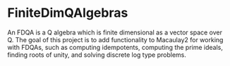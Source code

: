 # FiniteDimQAlgebras

An FDQA is a Q algebra which is finite dimensional as a vector space over Q. The goal of this project is to add functionality to Macaulay2 for working with FDQAs, such as computing idempotents, computing the prime ideals, finding roots of unity, and solving discrete log type problems.
